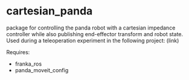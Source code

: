 # cartesian_panda
package for controlling the panda robot with a cartesian impedance controller while also publishing end-effector transform and robot state. 
Used during a teleoperation experiment in the following project: (link)


Requires:
- franka_ros
- panda_moveit_config
